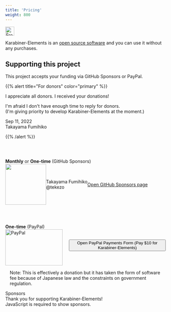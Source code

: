 ```yaml
---
title: 'Pricing'
weight: 800
---
```


<img src="/images/pricing-free.svg" alt="Free" style="height: 2em" />

Karabiner-Elements is an [open source software](https://github.com/pqrs-org/Karabiner-Elements/) and you can use it without any purchases.

## Supporting this project

This project accepts your funding via GitHub Sponsors or PayPal.

{{% alert title="For donors" color="primary" %}}

I appreciate all donors. I received your donations!

I'm afraid I don't have enough time to reply for donors.<br />
(I'm giving priority to develop Karabiner-Elements at the moment.)

<div class="text-right">
    Sep 11, 2022<br />
    Takayama Fumihiko
</div>

{{% /alert %}}

<div class="card border-success" style="margin-top: 60px">
    <div class="card-header bg-success text-white">
        <b>Monthly</b> or <b>One-time</b> (GitHub Sponsors)
    </div>
    <div class="card-body">
        <div style="display: flex; align-items: center">
            <div>
                <img src="images/profile.jpg" style="width: 128px; height: 128px" />
            </div>
            <div class="px-4">
                Takayama Fumihiko<br/>
                @tekezo
            </div>
            <a
                href="https://github.com/sponsors/tekezo"
                target="_blank"
                class="btn btn-primary px-4"
            >
                Open GitHub Sponsors page
            </a>
        </div>
    </div>
</div>

<div class="card" style="margin-top: 60px">
    <div class="card-header">
        <b>One-time</b> (PayPal)
    </div>
    <div class="card-body">
        <div style="display: flex; align-items: center">
            <div>
                <img
                    class="pull-left"
                    alt="PayPal"
                    style="margin-right: 20px"
                    src="images/PayPal_mark_180x113.gif"
                    width="180"
                    height="113"
                />
            </div>
            <form action="https://www.paypal.com/cgi-bin/webscr" target="_blank" method="post">
                <input type="hidden" name="cmd" value="_xclick"/>
                <input type="hidden" name="business" value="tekezo@pqrs.org"/>
                <input type="hidden" name="lc" value="US"/>
                <input type="hidden" name="item_name" value="Karabiner-Elements for macOS"/>
                <input type="hidden" name="no_note" value="0"/>
                <input type="hidden" name="no_shipping" value="1"/>
                <input type="hidden" name="currency_code" value="USD"/>
                <input type="hidden" name="bn" value="PP-DonationsBF:btn_donateCC_LG.gif:NonHostedGuest"/>
                <input type="hidden" name="amount" value="10.00"/>
                <button type="submit" class="btn btn-primary px-4">
                    Open PayPal Payments Form (Pay $10 for Karabiner-Elements)
                </button>
            </form>
        </div>
        <div style="margin: 1em" class="-text-gray">
            Note:
            This is effectively a donation but it has taken the form of software fee because of Japanese law and the constraints on government regulation.
        </div>
    </div>
</div>

<div id="supporters" class="text-center border border-dark rounded py-4">
  <div class="text-center font-weight-bold h3">
    Sponsors
    <i class="fas fa-heart ml-1"></i>
  </div>
  <div class="mb-4">
    Thank you for supporting Karabiner-Elements!
  </div>

  <noscript>
    <div class="alert alert-warning">
      JavaScript is required to show sponsors.
    </div>
  </noscript>
</div>
